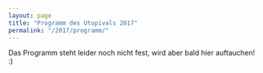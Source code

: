 ```yaml
---
layout: page
title: "Programm des Utopivals 2017"
permalink: "/2017/programm/"
---
```

Das Programm steht leider noch nicht fest, wird aber bald hier auftauchen! :)
